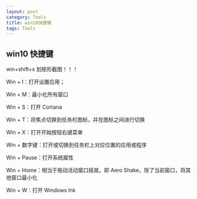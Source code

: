 ```yaml
---
layout: post
category: Tools
title: win10快捷键
tags: Tools
---
```


## win10 快捷键

win+shift+s 划矩形截图！！！

Win + I：打开设置应用；

Win + M：最小化所有窗口

Win + S：打开 Cortana

Win + T：将焦点切换到任务栏图标，并在图标之间进行切换

Win + X：打开开始按钮右键菜单

Win + 数字键：打开或切换到任务栏上对应位置的应用或程序

Win + Pause：打开系统属性

Win + Home：相当于拖动活动窗口摇晃，即 Aero Shake，除了当前窗口，将其他窗口最小化

Win + W：打开 Windows Ink

